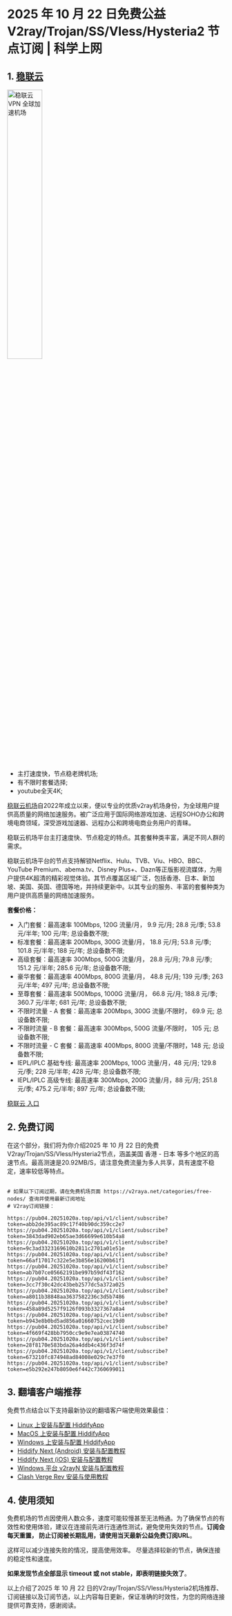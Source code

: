 # 2025 年 10 月 22 日免费公益 V2ray/Trojan/SS/Vless/Hysteria2 节点订阅 | 科学上网

## 1. <a  href="https://abc.20251020a.top/1" target="_blank">稳联云</a>

<a href="https://abc.20251020a.top/1" target="_blank"><image src="https://v2raya.net/images/stablenet/logo.png" style="width: 40%" title="稳联云 VPN 全球加速机场" alt="稳联云 VPN 全球加速机场"/> </a>

- 主打速度快，节点稳老牌机场;
- 有不限时套餐选择;
- youtube全天4K;

[稳联云机场](https://abc.20251020a.top/1)自2022年成立以来，便以专业的优质v2ray机场身份，为全球用户提供高质量的网络加速服务。被广泛应用于国际网络游戏加速、远程SOHO办公和跨境电商领域，深受游戏加速器、远程办公和跨境电商业务用户的青睐。

稳联云机场平台主打速度快、节点稳定的特点。其套餐种类丰富，满足不同人群的需求。

稳联云机场平台的节点支持解锁Netflix、Hulu、TVB、Viu、HBO、BBC、YouTube Premium、abema.tv、Disney Plus+、Dazn等正版影视流媒体，为用户提供4K超清的精彩视觉体验。其节点覆盖区域广泛，包括香港、日本、新加坡、美国、英国、德国等地，并持续更新中。以其专业的服务、丰富的套餐种类为用户提供高质量的网络加速服务。

**套餐价格：**

-   入门套餐：最高速率 100Mbps, 120G 流量/月， 9.9 元/月; 28.8 元/季; 53.8 元/半年; 100 元/年; 总设备数不限;
-   标准套餐：最高速率 200Mbps, 300G 流量/月， 18.8 元/月; 53.8 元/季; 101.8 元/半年; 188 元/年; 总设备数不限;
-   高级套餐：最高速率 300Mbps, 500G 流量/月， 28.8 元/月; 79.8 元/季; 151.2 元/半年; 285.6 元/年; 总设备数不限;
-   豪华套餐：最高速率 400Mbps, 800G 流量/月， 48.8 元/月; 139 元/季; 263 元/半年; 497 元/年; 总设备数不限;
-   至尊套餐：最高速率 500Mbps, 1000G 流量/月， 66.8 元/月; 188.8 元/季; 360.7 元/半年; 681 元/年; 总设备数不限;
-   不限时流量 - A 套餐：最高速率 200Mbps, 300G 流量/不限时， 69.9 元; 总设备数不限;
-   不限时流量 - B 套餐：最高速率 300Mbps, 500G 流量/不限时， 105 元; 总设备数不限;
-   不限时流量 - C 套餐：最高速率 400Mbps, 800G 流量/不限时，148 元; 总设备数不限;
-   IEPL/IPLC 基础专线: 最高速率 200Mbps, 100G 流量/月，48 元/月; 129.8 元/季; 228 元/半年; 428 元/年; 总设备数不限;
-   IEPL/IPLC 高级专线: 最高速率 300Mbps, 200G 流量/月，88 元/月; 251.8 元/季; 475.2 元/半年; 897 元/年; 总设备数不限;

<a href="https://abc.20251020a.top/1" target="_blank">稳联云 入口</a>

## 2. 免费订阅

在这个部分，我们将为你介绍2025 年 10 月 22 日的免费V2ray/Trojan/SS/Vless/Hysteria2节点，涵盖美国 香港 - 日本 等多个地区的高速节点。最高测速是20.92MB/S，请注意免费流量为多人共享，具有速度不稳定，速率较低等特点。

```code

# 如果以下订阅过期，请在免费机场页面 https://v2raya.net/categories/free-nodes/ 查询并使用最新订阅地址
# V2ray订阅链接：

https://pub04.20251020a.top/api/v1/client/subscribe?token=abb2de395ac89c17f40b90dc359cc2e7
https://pub04.20251020a.top/api/v1/client/subscribe?token=3843dad902eb65ae3d66699e610b54a8
https://pub04.20251020a.top/api/v1/client/subscribe?token=9c3ad3323169610b2811c2701a01e51e
https://pub04.20251020a.top/api/v1/client/subscribe?token=66af17017c322e5e3b856e16200b61f1
https://pub04.20251020a.top/api/v1/client/subscribe?token=ab7b07ce05662191be997b59df43f162
https://pub04.20251020a.top/api/v1/client/subscribe?token=3cc7f30c42dc43beb2577dc5a372a025
https://pub04.20251020a.top/api/v1/client/subscribe?token=a8011b38848aa3637582236c3d5b7486
https://pub04.20251020a.top/api/v1/client/subscribe?token=458a89d5257f9126f093b3327367a8a4
https://pub04.20251020a.top/api/v1/client/subscribe?token=b943e8b0bd5ad856a01660752cec19d0
https://pub04.20251020a.top/api/v1/client/subscribe?token=4f669f428bb7950cc9e9e7ea03874740
https://pub04.20251020a.top/api/v1/client/subscribe?token=28f8170e583bda26a4ddb4c436f3d74f
https://pub04.20251020a.top/api/v1/client/subscribe?token=673210fc874948ad84008e029c7e37f0
https://pub04.20251020a.top/api/v1/client/subscribe?token=e5b292e247b8050e6f442c7360699011

```

## 3. 翻墙客户端推荐

免费节点结合以下支持最新协议的翻墙客户端使用效果最佳：

- [Linux 上安装与配置 HiddifyApp](https://proxy.oeooe.cn/hiddifyapp/linux/)
- [MacOS 上安装与配置 HiddifyApp](https://proxy.oeooe.cn/hiddifyapp/macos/)
- [Windows 上安装与配置 HiddifyApp](https://proxy.oeooe.cn/hiddifyapp/windows/)
- [Hiddify Next (Android) 安装与配置教程](https://proxy.oeooe.cn/hiddifyapp/android/)
- [Hiddify Next (iOS) 安装与配置教程](https://proxy.oeooe.cn/hiddifyapp/ios/)
- [Windows 平台 v2rayN 安装与配置教程](https://proxy.oeooe.cn/v2ray/v2rayN-install/)
- [Clash Verge Rev 安装与使用教程](https://proxy.oeooe.cn/clash/clash-verge-on-linux/)

## 4. 使用须知

免费机场的节点因使用人数众多，速度可能较慢甚至无法畅通。为了确保节点的有效性和使用体验，建议在连接前先进行连通性测试，避免使用失效的节点。**订阅会每天重置， 防止订阅被长期乱用，请使用当天最新公益免费订阅URL**。

这样可以减少连接失败的情况，提高使用效率。
尽量选择较新的节点，确保连接的稳定性和速度。

**如果发现节点全部显示 timeout 或 not stable，即表明链接失效了**。

以上介绍了2025 年 10 月 22 日的V2ray/Trojan/SS/Vless/Hysteria2机场推荐、订阅链接以及订阅节选，以上内容每日更新，保证准确的时效性，为您的网络连接提供可靠支持，感谢阅读。
